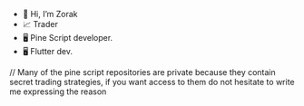 - 👋 Hi, I’m Zorak
- 📈 Trader
- 🖥️ Pine Script developer.
- 🖥️ Flutter dev.


// Many of the pine script repositories are private because they contain secret trading strategies, if you want access to them do not hesitate to write me expressing the reason

<!---
zorakDev/zorakDev is a ✨ special ✨ repository because its `README.md` (this file) appears on your GitHub profile.
You can click the Preview link to take a look at your changes.
--->
